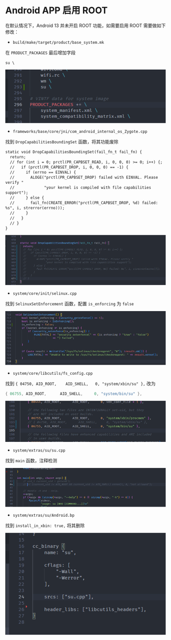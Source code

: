 # Android APP 启用 ROOT 

在默认情况下，Android 13 并未开启 ROOT 功能，如需要启用 ROOT 需要做如下修改：

- `build/make/target/product/base_system.mk`

在 `PRODUCT_PACKAGES` 最后增加字段

```
su \
```

![image-20240820221330158](assets/post/root/image-20240820221330158.png)

- `frameworks/base/core/jni/com_android_internal_os_Zygote.cpp` 

找到 `DropCapabilitiesBoundingSet` 函数，将其功能废除

```
static void DropCapabilitiesBoundingSet(fail_fn_t fail_fn) {
  return;
  // for (int i = 0; prctl(PR_CAPBSET_READ, i, 0, 0, 0) >= 0; i++) {;
  //   if (prctl(PR_CAPBSET_DROP, i, 0, 0, 0) == -1) {
  //     if (errno == EINVAL) {
  //       ALOGE("prctl(PR_CAPBSET_DROP) failed with EINVAL. Please verify "
  //             "your kernel is compiled with file capabilities support");
  //     } else {
  //       fail_fn(CREATE_ERROR("prctl(PR_CAPBSET_DROP, %d) failed: %s", i, strerror(errno)));
  //     }
  //   }
  // }
}
```

![image-20240820221411472](assets/post/root/image-20240820221411472.png)

- `system/core/init/selinux.cpp`

找到 `SelinuxSetEnforcement` 函数，配置 `is_enforcing` 为 `false`

![image-20240820222811611](assets/post/root/image-20240820222811611.png)

- `system/core/libcutils/fs_config.cpp`

找到 `{ 04750, AID_ROOT,    AID_SHELL,   0, "system/xbin/su" },`  改为

```c
{ 06755, AID_ROOT,      AID_SHELL,     0, "system/bin/su" },
```

![image-20240820221714917](assets/post/root/image-20240820221714917.png)

- `system/extras/su/su.cpp`

找到 `main` 函数，注释检测

![image-20240820221849138](assets/post/root/image-20240820221849138.png)

- `system/extras/su/Android.bp`

找到 `install_in_xbin: true,` 将其删除

![image-20240820221924452](assets/post/root/image-20240820221924452.png)